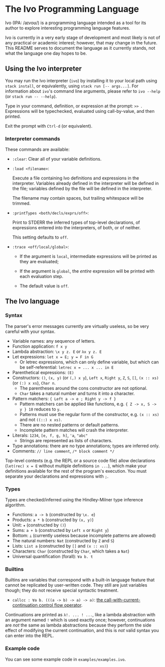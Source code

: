 # The Ivo Programming Language
Ivo (IPA: /aɪvoʊ/) is a programming language intended
as a tool for its author to explore interesting programming language features.

Ivo is currently in a very early stage of development
and most likely is not of any practical or academic interest;
however, that may change in the future.
This README serves to document the language as it currently stands,
not what the language one day hopes to be.

## Using the Ivo interpreter
You may run the Ivo interpreter (`ivo`)
by installing it to your local path using `stack install`,
or equivalently, using `stack run [-- args...]`.
For information about `ivo`'s command line arguments, please refer to `ivo --help`
(or `stack run -- --help`).

Type in your command, definition, or expression at the prompt: `>> `.
Expressions will be typechecked, evaluated using call-by-value, and then printed.

Exit the prompt with `Ctrl-d` (or equivalent).

### Interpreter commands
These commands are available:

* `:clear`: Clear all of your variable definitions.

* `:load <filename>`:

  Execute a file containing Ivo definitions and expressions in the interpreter.
  Variables already defined in the interpreter will be defined in the file;
  variables defined by the file will be defined in the interpreter.

  The filename may contain spaces, but trailing whitespace will be trimmed.

* `:printTypes <both/decls/exprs/off>`:

  Print to STDERR the inferred types of top-level declarations,
  of expressions entered into the interpreters,
  of both, or of neither.

  This setting defaults to `off`.

* `:trace <off/local/global>`:

  * If the argument is `local`, intermediate expressions will be printed
    as they are evaluated;

  * If the argument is `global`, the *entire* expression will be printed
    with each evaluation step.

  * The default value is `off`.

## The Ivo language
### Syntax
The parser's error messages currently are virtually useless, so be very careful with your syntax.

* Variable names: any sequence of letters.
* Function application: `f x y`
* Lambda abstraction: `\x y z. E` or `λx y z. E`
* Let expressions: `let x = E; y = F in G`
  * Or letrec expressions, which can only define variable,
    but which can be self-referential: `letrec x = ... x ... in E`
* Parenthetical expressions: `(E)`
* Constructors: `()`, `(x, y)` (or `(,) x y`), `Left x`, `Right y`, `Z`, `S`, `[]`, `(x :: xs)` (or `(:) x xs`), `Char n`.
  * The parentheses around the cons constructor are not optional.
  * `Char` takes a natural number and turns it into a character.
* Pattern matchers: `{ Left a -> e ; Right y -> f }`
  * Pattern matchers can be applied like functions, e.g. `{ Z -> x, S -> y } 10` reduces to `y`.
  * Patterns must use the regular form of the constructor, e.g. `(x :: xs)` and not `((::) x xs)`.
  * There are no nested patterns or default patterns.
  * Incomplete pattern matches will crash the interpreter.
* Literals: `1234`, `[e, f, g, h]`, `'a`, `"abc"`
  * Strings are represented as lists of characters.
* Type annotations: there are no type annotations; types are inferred only.
* Comments: `// line comment`, `/* block comment */`

Top-level contexts (e.g. the REPL or a source code file)
allow declarations (`let(rec) x = E` without multiple definitions `in ...`),
which make your definitions available for the rest of the program's execution.
You must separate your declarations and expressions with `;`.

### Types
Types are checked/inferred using the Hindley-Milner type inference algorithm.

* Functions: `a -> b` (constructed by `\x. e`)
* Products: `a * b` (constructed by `(x, y)`)
* Unit: `★` (constructed by `()`)
* Sums: `a + b` (constructed by `Left x` or `Right y`)
* Bottom: `⊥` (currently useless because incomplete patterns are allowed)
* The natural numbers: `Nat` (constructed by `Z` and `S`)
* Lists: `List a` (constructed by `[]` and `(x :: xs)`)
* Characters: `Char` (constructed by `Char`, which takes a `Nat`)
* Universal quantification (forall): `∀a b. t`

### Builtins
Builtins are variables that correspond with a built-in language feature
that cannot be replicated by user-written code.
They still are just variables though; they do not receive special syntactic treatment.

* `callcc : ∀a b. (((a -> b) -> a) -> a)`:
  [the call-with-current-continuation control flow operator](https://en.wikipedia.org/wiki/Call-with-current-continuation).

Continuations are printed as `λ!. ... ! ...`, like a lambda abstraction
with an argument named `!` which is used exactly once;
however, continuations are *not* the same as lambda abstractions
because they perform the side effect of modifying the current continuation,
and this is *not* valid syntax you can enter into the REPL.

### Example code
You can see some example code in `examples/examples.ivo`.
